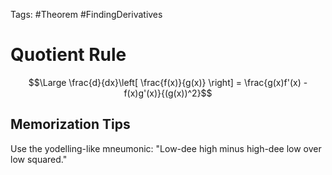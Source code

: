 Tags: #Theorem #FindingDerivatives 

# Quotient Rule

$$\Large \frac{d}{dx}\left[ \frac{f(x)}{g(x)} \right] = \frac{g(x)f'(x) - f(x)g'(x)}{(g(x))^2}$$

## Memorization Tips

Use the yodelling-like mneumonic:
"Low-dee high minus high-dee low over low squared."